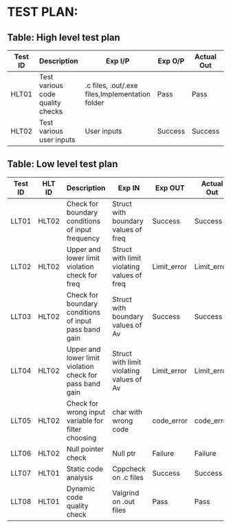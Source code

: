 
# TEST PLAN:

## Table: High level test plan

| **Test ID** | **Description**                                              | **Exp I/P** | **Exp O/P** | **Actual Out** |**Type Of Test**  |    
|-------------|--------------------------------------------------------------|------------|-------------|----------------|------------------|
|HLT01     | Test various code quality checks | .c files, .out/.exe files,Implementation folder | Pass | Pass | Technical |
|HLT02     | Test various user inputs | User inputs | Success | Success | Scenario/Technical

## Table: Low level test plan

| **Test ID** | **HLT ID** | **Description**                                              | **Exp IN** | **Exp OUT** | **Actual Out** |**Type Of Test**  |    
|-------------|-----|--------------------------------------------------------------|------------|-------------|----------------|------------------|
| LLT01  | HLT02 | Check for boundary conditions of input frequency | Struct with boundary values of freq | Success | Success | Scenario/Technical |
| LLT02  | HLT02 | Upper and lower limit violation check for freq | Struct with limit violating values of freq | Limit_error | Limit_error | Scenario/Technical |
| LLT03  | HLT02 | Check for boundary conditions of input pass band gain | Struct with boundary values of Av | Success | Success | Scenario/Technical |
| LLT04  | HLT02 | Upper and lower limit violation check for pass band gain | Struct with limit violating values of Av | Limit_error | Limit_error | Scenario/Technical |
| LLT05  | HLT02 | Check for wrong input variable for filter choosing | char with wrong code | code_error | code_error | Scenario/Technical |
| LLT06  | HLT02 | Null pointer check | Null ptr | Failure | Failure | Technical |
| LLT07  | HLT01 | Static code analysis | Cppcheck on .c files | Success | Success | Technical |
| LLT08  | HLT01 | Dynamic code quality check | Valgrind on .out files | Pass | Pass | Technical |